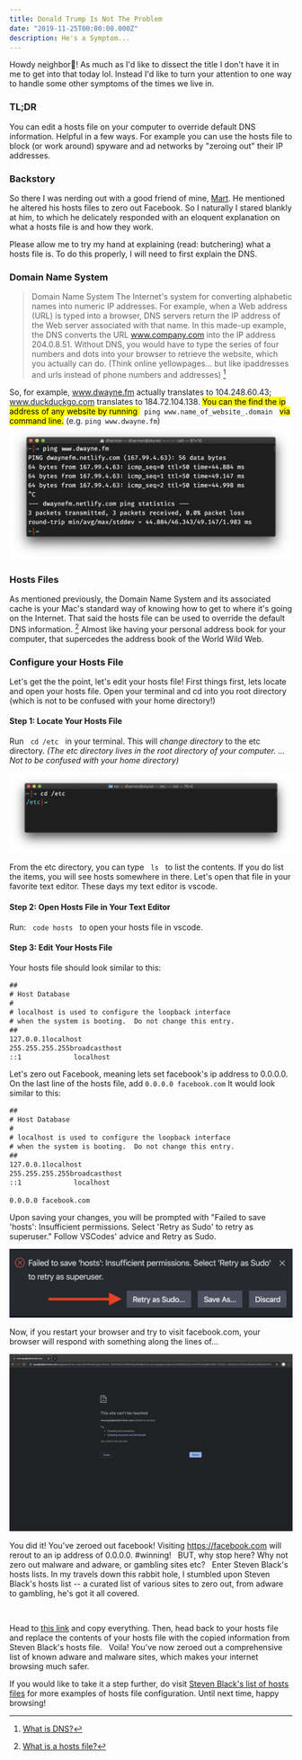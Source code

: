 ```yaml
---
title: Donald Trump Is Not The Problem
date: "2019-11-25T00:00:00.000Z"
description: He's a Symptom...
---
```


Howdy neighbor🤠! As much as I'd like to dissect the title I don't have it in me to get into that today lol.  Instead I'd like to turn your attention to one way to handle some other symptoms of the times we live in.

### TL;DR
You can edit a hosts file on your computer to override default DNS information. Helpful in a few ways. For example you can use the hosts file to block (or work around) spyware and ad networks by "zeroing out" their IP addresses. 

### Backstory
So there I was nerding out with a good friend of mine, [Mart](https://github.com/MartMcMahon). He mentioned he altered his hosts files to zero out Facebook. So I naturally I stared blankly at him, to which he  delicately responded with an eloquent explanation on what a hosts file is and how they work. 

Please allow me to try my hand at explaining (read: butchering) what a hosts file is. To do this properly, I will need to first explain the DNS.

### Domain Name System

>Domain Name System The Internet's system for converting alphabetic names into numeric IP addresses. For example, when a Web address (URL) is typed into a browser, DNS servers return the IP address of the Web server associated with that name. In this made-up example, the DNS converts the URL www.company.com into the IP address 204.0.8.51. Without DNS, you would have to type the series of four numbers and dots into your browser to retrieve the website, which you actually can do. (Think online yellowpages... but like ipaddresses and urls instead of phone numbers and addresses) [^1]

So, for example, www.dwayne.fm actually translates to 104.248.60.43; www.duckduckgo.com translates to 184.72.104.138. <mark>You can the find the ip address of any website by running </mark> &nbsp; `ping www.name_of_website_.domain` &nbsp; <mark>via command line.</mark> (e.g. `ping www.dwayne.fm`)
![ping in terminal](ping.png)


### Hosts Files
As mentioned previously, the Domain Name System and its associated cache is your Mac's standard way of knowing how to get to where it's going on the Internet. That said the hosts file can be used to override the default DNS information. [^2] Almost like having your personal address book for your computer, that supercedes the address book of the World Wild Web.

### Configure your Hosts File

Let's get the the point, let's edit your hosts file! First things first, lets locate and open your hosts file. Open your terminal and cd into you root directory (which is not to be confused with your home directory!) 

#### Step 1: Locate Your Hosts File
Run &nbsp;  `cd /etc` &nbsp; in your terminal. This will _change directory_ to the etc directory. _(The etc directory lives in the root directory of your computer. ... Not to be confused with your home directory)_

![cd to root](cdrootetc.png)


From the etc directory, you can type &nbsp; `ls` &nbsp; to list the contents. If you do list the items, you will see hosts somewhere in there. Let's open that file in your favorite text editor. These days my text editor is vscode.

#### Step 2: Open Hosts File in Your Text Editor
Run: &nbsp; `code hosts` &nbsp; to open your hosts file in vscode.

#### Step 3: Edit Your Hosts File
Your hosts file should look similar to this:

```
##
# Host Database
#
# localhost is used to configure the loopback interface
# when the system is booting.  Do not change this entry.
##
127.0.0.1localhost
255.255.255.255broadcasthost
::1             localhost

```

Let's zero out Facebook, meaning lets set facebook's ip address to 0.0.0.0. On the last line of the hosts file, add `0.0.0.0 facebook.com` It would look similar to this:

```
##
# Host Database
#
# localhost is used to configure the loopback interface
# when the system is booting.  Do not change this entry.
##
127.0.0.1localhost
255.255.255.255broadcasthost
::1             localhost

0.0.0.0 facebook.com
```

Upon saving your changes, you will be prompted with "Failed to save 'hosts': Insufficient permissions. Select 'Retry as Sudo' to retry as superuser." Follow VSCodes' advice and Retry as Sudo.
<br>

![retry as sudo](retryassudo.png)


Now, if you restart your browser and try to visit facebook.com, your browser will respond with something along the lines of...


![can't be reached](cantbereached.png)

You did it! You've zeroed out facebook! Visiting https://facebook.com will rerout to an ip address of 0.0.0.0. #winning! &nbsp; BUT, why stop here? Why not zero out malware and adware, or gambling sites etc? &nbsp; Enter Steven Black's hosts lists. In my travels down this rabbit hole, I stumbled upon Steven Black's hosts list -- a curated list of various sites to zero out, from adware to gambling, he's got it all covered. 

<br>


Head to [this link](https://raw.githubusercontent.com/StevenBlack/hosts/master/hosts) and copy everything. Then, head back to your hosts file and replace the contents of your hosts file with the copied information from Steven Black's hosts file. &nbsp; Voila! You've now zeroed out a comprehensive list of known adware and malware sites, which makes your internet browsing much safer.

If you would like to take it a step further, do visit [Steven Black's list of hosts files](https://libraries.io/github/StevenBlack/hosts) for more examples of hosts file configuration. Until next time, happy browsing! 


[^1]:[What is DNS?](https://www.pcmag.com/encyclopedia/term/41620/dns)
[^2]:[What is a hosts file?](https://www.imore.com/how-edit-your-macs-hosts-file-and-why-you-would-want)